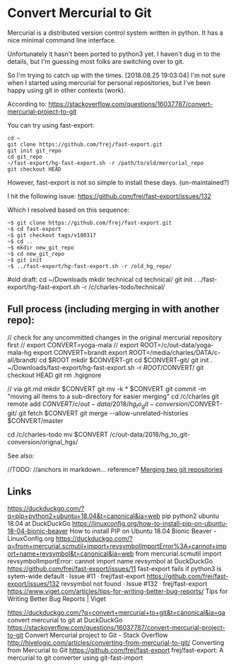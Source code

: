 # Convert Mercurial to Git

Mercurial is a distributed version control system written in python. It has a nice minimal command line interface.

Unfortunately it hasn't been ported to python3 yet. I haven't dug in to the details, but I'm guessing most folks are switching over to git.

So I'm trying to catch up with the times. [2018.08.25 19:03:04] I'm not sure when I started using mercurial for personal repositories, but I've been happy using git in other contexts (work).

According to:
https://stackoverflow.com/questions/16037787/convert-mercurial-project-to-git

You can try using fast-export:

```
cd ~
git clone https://github.com/frej/fast-export.git
git init git_repo
cd git_repo
~/fast-export/hg-fast-export.sh -r /path/to/old/mercurial_repo
git checkout HEAD
```

However, fast-export is not so simple to install these days. (un-maintained?)

I hit the following issue:
https://github.com/frej/fast-export/issues/132

Which I resolved based on this sequence:
```
~$ git clone https://github.com/frej/fast-export.git
~$ cd fast-export
~$ git checkout tags/v180317
~$ cd ..
~$ mkdir new_git_repo
~$ cd new_git_repo
~$ git init
~$ ../fast-export/hg-fast-export.sh -r /old_hg_repo/
```

#old draft:
cd ~/Downloads
mkdir technical
cd technical/
git init .
../fast-export/hg-fast-export.sh -r /c/charles-todo/technical/





## Full process (including merging in with another repo): 

// check for any uncommitted changes in the original mercurial repository first
// export CONVERT=yoga-mala
// export ROOT=/c/out-data/yoga-mala-hg
export CONVERT=brandt
export ROOT=/media/charles/DATA/c-all/brandt/
cd $ROOT
mkdir $CONVERT-git
cd $CONVERT-git/
git init .
~/Downloads/fast-export/hg-fast-export.sh -r $ROOT/$CONVERT/
git checkout HEAD
git rm .hgignore

// via git.md
mkdir $CONVERT
git mv -k * $CONVERT
git commit -m "moving all items to a sub-directory for easier merging"
cd /c/charles
git remote add $CONVERT /c/out-data/2018/hg_to_git-conversion/$CONVERT-git/
git fetch $CONVERT
git merge --allow-unrelated-histories $CONVERT/master

cd /c/charles-todo
mv $CONVERT /c/out-data/2018/hg_to_git-conversion/orignal_hgs/

See also:

//TODO:
//anchors in markdown... reference?
[Merging two git repositories](git.md#merging-two-git-repositories)

## Links

https://duckduckgo.com/?q=pip+python2+ubuntu+18.04&t=canonical&ia=web
pip python2 ubuntu 18.04 at DuckDuckGo
https://linuxconfig.org/how-to-install-pip-on-ubuntu-18-04-bionic-beaver
How to install PIP on Ubuntu 18.04 Bionic Beaver - LinuxConfig.org
https://duckduckgo.com/?q=from+mercurial.scmutil+import+revsymbolImportError%3A+cannot+import+name+revsymbol&t=canonical&ia=web
from mercurial.scmutil import revsymbolImportError: cannot import name revsymbol at DuckDuckGo
https://github.com/frej/fast-export/issues/11
fast-export fails if python3 is sytem-wide default · Issue #11 · frej/fast-export
https://github.com/frej/fast-export/issues/132
revsymbol not found · Issue #132 · frej/fast-export
https://www.viget.com/articles/tips-for-writing-better-bug-reports/
Tips for Writing Better Bug Reports | Viget



https://duckduckgo.com/?q=convert+mercurial+to+git&t=canonical&ia=qa
convert mercurial to git at DuckDuckGo
https://stackoverflow.com/questions/16037787/convert-mercurial-project-to-git
Convert Mercurial project to Git - Stack Overflow
http://hivelogic.com/articles/converting-from-mercurial-to-git/
Converting from Mercurial to Git
https://github.com/frej/fast-export
frej/fast-export: A mercurial to git converter using git-fast-import
